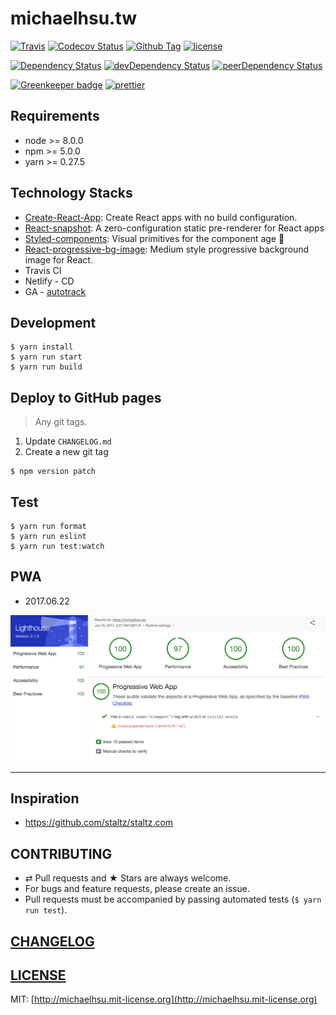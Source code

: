 # michaelhsu.tw

[![Travis][build-badge]][build] [![Codecov Status][codecov-badge]][codecov] [![Github Tag][githubTag-badge]][githubTag] [![license][license-badge]][license]

[![Dependency Status][dependency-badge]][dependency] [![devDependency Status][devDependency-badge]][devDependency] [![peerDependency Status][peerDependency-badge]][peerDependency]

[![Greenkeeper badge](https://badges.greenkeeper.io/evenchange4/michaelhsu.tw.svg)](https://greenkeeper.io/) [![prettier](https://img.shields.io/badge/styled_with-prettier-ff69b4.svg)](https://github.com/prettier/prettier)

## Requirements

-   node >= 8.0.0
-   npm >= 5.0.0
-   yarn >= 0.27.5

## Technology Stacks

-   [Create-React-App](https://github.com/facebookincubator/create-react-app): Create React apps with no build configuration.
-   [React-snapshot](https://www.npmjs.com/package/react-snapshot): A zero-configuration static pre-renderer for React apps
-   [Styled-components](https://github.com/styled-components/styled-components): Visual primitives for the component age 💅
-   [React-progressive-bg-image](https://github.com/evenchange4/react-progressive-bg-image): Medium style progressive background image for React.
-   Travis CI
-   Netlify - CD
-   GA - [autotrack](https://github.com/googleanalytics/autotrack)

## Development

```console
$ yarn install
$ yarn run start
$ yarn run build
```

## Deploy to GitHub pages

> Any git tags.

1.  Update `CHANGELOG.md`
2.  Create a new git tag

```console
$ npm version patch
```

## Test

```
$ yarn run format
$ yarn run eslint
$ yarn run test:watch
```

## PWA

- 2017.06.22

![](./docs/20170625pwa.png)

---

## Inspiration

- https://github.com/staltz/staltz.com

## CONTRIBUTING

*   ⇄ Pull requests and ★ Stars are always welcome.
*   For bugs and feature requests, please create an issue.
*   Pull requests must be accompanied by passing automated tests (`$ yarn run test`).

## [CHANGELOG](CHANGELOG.md)

## [LICENSE](LICENSE)

MIT: [http://michaelhsu.mit-license.org](http://michaelhsu.mit-license.org)

[build-badge]: https://img.shields.io/travis/evenchange4/michaelhsu.tw/master.svg?style=flat-square
[build]: https://travis-ci.org/evenchange4/michaelhsu.tw
[codecov-badge]: https://img.shields.io/codecov/c/github/evenchange4/michaelhsu.tw.svg?style=flat-square
[codecov]: https://codecov.io/github/evenchange4/michaelhsu.tw?branch=master
[dependency-badge]: https://david-dm.org/evenchange4/michaelhsu.tw.svg?style=flat-square
[dependency]: https://david-dm.org/evenchange4/michaelhsu.tw
[devDependency-badge]: https://david-dm.org/evenchange4/michaelhsu.tw/dev-status.svg?style=flat-square
[devDependency]: https://david-dm.org/evenchange4/michaelhsu.tw#info=devDependencies
[peerDependency-badge]: https://david-dm.org/evenchange4/michaelhsu.tw/peer-status.svg?style=flat-square
[peerDependency]: https://david-dm.org/evenchange4/michaelhsu.tw#info=peerDependencies
[githubTag-badge]: https://img.shields.io/github/tag/evenchange4/michaelhsu.tw.svg?style=flat-square
[githubTag]: ./CHANGELOG.md
[license-badge]: https://img.shields.io/github/license/evenchange4/michaelhsu.tw.svg?style=flat-square
[license]: http://michaelhsu.mit-license.org/
